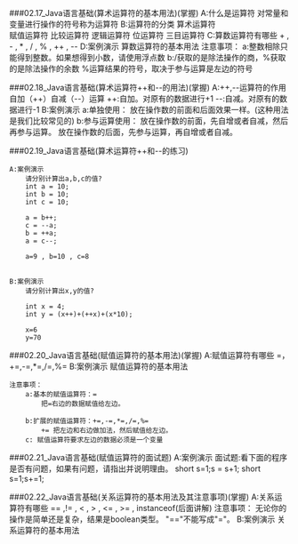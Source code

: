 ###02.17_Java语言基础(算术运算符的基本用法)(掌握)
	A:什么是运算符
		对常量和变量进行操作的符号称为运算符
	B:运算符的分类
		算术运算符				
		赋值运算符
		比较运算符
		逻辑运算符
		位运算符
		三目运算符
	C:算数运算符有哪些
		+ , - , * , / , % , ++ , -- 
	D:案例演示
		算数运算符的基本用法
	注意事项：
		a:整数相除只能得到整数。如果想得到小数，请使用浮点数
		b:/获取的是除法操作的商，%获取的是除法操作的余数
		  %运算结果的符号，取决于参与运算是左边的符号

###02.18_Java语言基础(算术运算符++和--的用法)(掌握)
	A:++,--运算符的作用
		自加（++）自减（--）运算
		++:自加。对原有的数据进行+1
		--:自减。对原有的数据进行-1
	B:案例演示
		a:单独使用：
			放在操作数的前面和后面效果一样。(这种用法是我们比较常见的)
		b:参与运算使用：
			放在操作数的前面，先自增或者自减，然后再参与运算。
			放在操作数的后面，先参与运算，再自增或者自减。

###02.19_Java语言基础(算术运算符++和--的练习)

	A:案例演示
		请分别计算出a,b,c的值?
		int a = 10;
		int b = 10;
		int c = 10;

		a = b++;
		c = --a;
		b = ++a;
		a = c--;

		a=9 , b=10 , c=8


	B:案例演示
		请分别计算出x,y的值?
		
		int x = 4;
		int y = (x++)+(++x)+(x*10);

		x=6
		y=70
		

###02.20_Java语言基础(赋值运算符的基本用法)(掌握)
	A:赋值运算符有哪些
		=， +=,-=,*=,/=,%=
	B:案例演示
		赋值运算符的基本用法

	注意事项：
		a:基本的赋值运算符：=
			把=右边的数据赋值给左边。
			
		b:扩展的赋值运算符：+=,-=,*=,/=,%=
			+= 把左边和右边做加法，然后赋值给左边。
		c: 赋值运算符要求左边的数据必须是一个变量

###02.21_Java语言基础(赋值运算符的面试题)
	A:案例演示
		面试题:看下面的程序是否有问题，如果有问题，请指出并说明理由。
		short s=1;s = s+1;
		short s=1;s+=1;

###02.22_Java语言基础(关系运算符的基本用法及其注意事项)(掌握)
	A:关系运算符有哪些
		== ,!= , < , > , <= , >= , instanceof(后面讲解)
	注意事项：
		无论你的操作是简单还是复杂，结果是boolean类型。
		"=="不能写成"="。
	B:案例演示
		关系运算符的基本用法